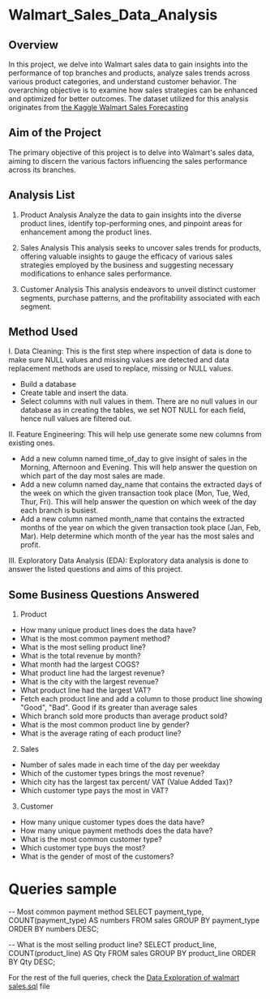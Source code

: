 # Walmart_Sales_Data_Analysis

## Overview 
In this project, we delve into Walmart sales data to gain insights into the performance of top branches and products, analyze sales trends across various product categories, and understand customer behavior. The overarching objective is to examine how sales strategies can be enhanced and optimized for better outcomes. The dataset utilized for this analysis originates from [the Kaggle Walmart Sales Forecasting ](https://www.kaggle.com/code/aslanahmedov/walmart-sales-forecasting)

## Aim of the Project
The primary objective of this project is to delve into Walmart's sales data, aiming to discern the various factors influencing the sales performance across its branches.

## Analysis List
1. Product Analysis
Analyze the data to gain insights into the diverse product lines, identify top-performing ones, and pinpoint areas for enhancement among the product lines.

2. Sales Analysis
This analysis seeks to uncover sales trends for products, offering valuable insights to gauge the efficacy of various sales strategies employed by the business and suggesting necessary modifications to enhance sales performance.

3. Customer Analysis
This analysis endeavors to unveil distinct customer segments, purchase patterns, and the profitability associated with each segment.

## Method Used
I. Data Cleaning: This is the first step where inspection of data is done to make sure NULL values and missing values are detected and data replacement methods are used to replace, missing or NULL values.
- Build a database
- Create table and insert the data.
- Select columns with null values in them. There are no null values in our database as in creating the tables, we set NOT NULL for each field, hence null values are filtered out.

II. Feature Engineering: This will help use generate some new columns from existing ones.
- Add a new column named time_of_day to give insight of sales in the Morning, Afternoon and Evening. This will help answer the question on which part of the day most sales are made.
- Add a new column named day_name that contains the extracted days of the week on which the given transaction took place (Mon, Tue, Wed, Thur, Fri). This will help answer the question on which week of the day each branch is busiest.
- Add a new column named month_name that contains the extracted months of the year on which the given transaction took place (Jan, Feb, Mar). Help determine which month of the year has the most sales and profit.
  
III. Exploratory Data Analysis (EDA): Exploratory data analysis is done to answer the listed questions and aims of this project.

## Some Business Questions Answered
1. Product
- How many unique product lines does the data have?
- What is the most common payment method?
- What is the most selling product line?
- What is the total revenue by month?
- What month had the largest COGS?
- What product line had the largest revenue?
- What is the city with the largest revenue?
- What product line had the largest VAT?
- Fetch each product line and add a column to those product line showing "Good", "Bad". Good if its greater than average sales
- Which branch sold more products than average product sold?
- What is the most common product line by gender?
- What is the average rating of each product line?

2. Sales
- Number of sales made in each time of the day per weekday
- Which of the customer types brings the most revenue?
- Which city has the largest tax percent/ VAT (Value Added Tax)?
- Which customer type pays the most in VAT?

3. Customer
- How many unique customer types does the data have?
- How many unique payment methods does the data have?
- What is the most common customer type?
- Which customer type buys the most?
- What is the gender of most of the customers?

# Queries sample
-- Most common payment method
SELECT payment_type, COUNT(payment_type) AS numbers
FROM sales
GROUP BY payment_type
ORDER BY numbers DESC;

-- What is the most selling product line?
SELECT product_line, COUNT(product_line) AS Qty
FROM sales
GROUP BY product_line
ORDER BY Qty DESC;

For the rest of the full queries, check the [Data Exploration of walmart sales.sql](https://github.com/moformajor/Walmart_Sales_Data_Analysis/blob/main/Data%20Exploration%20of%20walmart%20sales.sql) file
